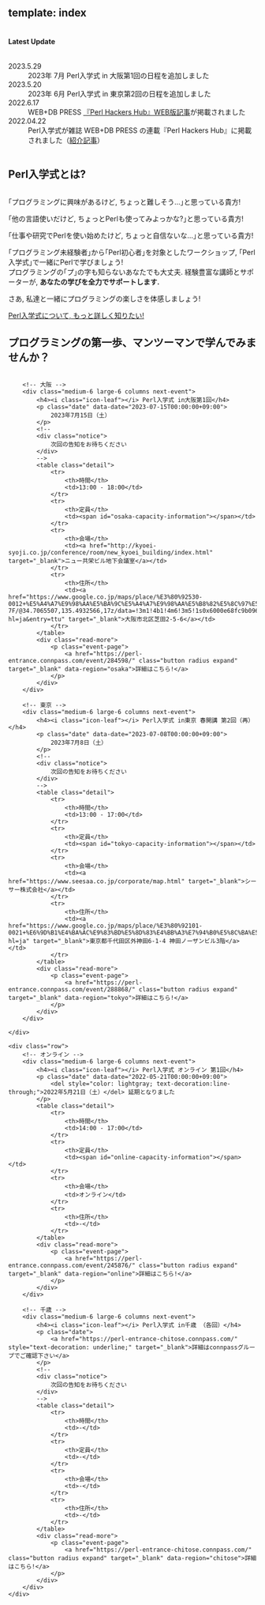 template: index
---

<div id="homepage-update">
    <div class="row">
        <div class="title column">
            <div class="center">
                <h4>Latest Update</h4>
            </div>
        </div>
        <div class="listed column">
            <dl class="article">
                <dt>2023.5.29</dt>
                <dd>2023年 7月 Perl入学式 in 大阪第1回の日程を追加しました</dd>
                <dt>2023.5.20</dt>
                <dd>2023年 6月 Perl入学式 in 東京第2回の日程を追加しました</dd>
                <dt>2022.6.17</dt>
                <dd>WEB+DB PRESS <a href="https://gihyo.jp/dev/serial/01/perl-hackers-hub/007201">『Perl Hackers Hub』WEB版記事</a>が掲載されました</dd>
                <dt>2022.04.22</dt>
                <dd>Perl入学式が雑誌 WEB+DB PRESS の連載『Perl Hackers Hub』に掲載されました（<a href="https://blog.perl-entrance.org/entry/2022/04/22/123000">紹介記事</a>）</dd>
            </dl>
        </div>
    </div>
</div>
<div id="homepage-event">
    <div class="row">
        <h2>Perl入学式とは? </h2>
        <div class="large-12 columns">
        </div>
    </div>
    <div class="row">
        <div class="large-12 columns">
            <div class="center">
                <p>｢プログラミングに興味があるけど, ちょっと難しそう...｣と思っている貴方!</p>
                <p>｢他の言語使いだけど, ちょっとPerlも使ってみよっかな?｣と思っている貴方!</p>
                <p>｢仕事や研究でPerlを使い始めたけど, ちょっと自信ないな...｣と思っている貴方!</p>
                <p>
                    ｢プログラミング未経験者｣から｢Perl初心者｣を対象としたワークショップ, ｢Perl入学式｣で一緒にPerlで学びましょう!<br>
                    プログラミングの｢プ｣の字も知らないあなたでも大丈夫. 経験豊富な講師とサポーターが, <strong>あなたの学びを全力でサポートします.</strong>
                </p>
                <p>さあ, 私達と一緒にプログラミングの楽しさを体感しましょう!</p>
                <a href="<: '/about.html' | uri_for :>" class="button radius">Perl入学式について, もっと詳しく知りたい!</a>
            </div>
        </div>
    </div>
    <div class="row headspace-20">
    </div>
    <div class="row">
        <h2>プログラミングの第一歩、マンツーマンで学んでみませんか？</h2>
        <div class="large-12 columns">
        </div>
    </div>
    <div class="row">

        <!-- 大阪 -->
        <div class="medium-6 large-6 columns next-event">
            <h4><i class="icon-leaf"></i> Perl入学式 in大阪第1回</h4>
            <p class="date" data-date="2023-07-15T00:00:00+09:00">
                2023年7月15日（土）
            </p>
            <!--
            <div class="notice">
                次回の告知をお待ちください
            </div>
            -->
            <table class="detail">
                <tr>
                    <th>時間</th>
                    <td>13:00 - 18:00</td>
                </tr>
                <tr>
                    <th>定員</th>
                    <td><span id="osaka-capacity-information"></span></td>
                </tr>
                <tr>
                    <th>会場</th>
                    <td><a href="http://kyoei-syoji.co.jp/conference/room/new_kyoei_building/index.html" target="_blank">ニュー共栄ビル地下会議室</a></td>
                </tr>
                <tr>
                    <th>住所</th>
                    <td><a href="https://www.google.co.jp/maps/place/%E3%80%92530-0012+%E5%A4%A7%E9%98%AA%E5%BA%9C%E5%A4%A7%E9%98%AA%E5%B8%82%E5%8C%97%E5%8C%BA%E8%8A%9D%E7%94%B0%EF%BC%92%E4%B8%81%E7%9B%AE%EF%BC%95%E2%88%926-7F/@34.7065507,135.4932566,17z/data=!3m1!4b1!4m6!3m5!1s0x6000e68fc9b096bf:0x124a407b2b9251f6!8m2!3d34.7065463!4d135.4958315!16s%2Fg%2F11kpp35zf8?hl=ja&entry=ttu" target="_blank">大阪市北区芝田2-5-6</a></td>
                </tr>
            </table>
            <div class="read-more">
                <p class="event-page">
                    <a href="https://perl-entrance.connpass.com/event/284598/" class="button radius expand" target="_blank" data-region="osaka">詳細はこちら!</a>
                </p>
            </div>
        </div>

        <!-- 東京 -->
        <div class="medium-6 large-6 columns next-event">
            <h4><i class="icon-leaf"></i> Perl入学式 in東京 春開講 第2回（再）</h4>
            <p class="date" data-date="2023-07-08T00:00:00+09:00">
                2023年7月8日（土）
            </p>
            <!--
            <div class="notice">
                次回の告知をお待ちください
            </div>
            -->
            <table class="detail">
                <tr>
                    <th>時間</th>
                    <td>13:00 - 17:00</td>
                </tr>
                <tr>
                    <th>定員</th>
                    <td><span id="tokyo-capacity-information"></span></td>
                </tr>
                <tr>
                    <th>会場</th>
                    <td><a href="https://www.seesaa.co.jp/corporate/map.html" target="_blank">シーサー株式会社</a></td>
                </tr>
                <tr>
                    <th>住所</th>
                    <td><a href="https://www.google.co.jp/maps/place/%E3%80%92101-0021+%E6%9D%B1%E4%BA%AC%E9%83%BD%E5%8D%83%E4%BB%A3%E7%94%B0%E5%8C%BA%E5%A4%96%E7%A5%9E%E7%94%B0%EF%BC%96%E4%B8%81%E7%9B%AE%EF%BC%91%E2%88%92%EF%BC%94+%E7%A5%9E%E7%94%B0%E3%83%8E%E3%83%BC%E3%82%B6%E3%83%B3%E3%83%93%E3%83%AB+3%E9%9A%8E/@35.703282,139.7661142,17z/data=!3m1!4b1!4m5!3m4!1s0x60188c1f2f3d2b4b:0x58401320466e7c20!8m2!3d35.703282!4d139.7683029?hl=ja" target="_blank">東京都千代田区外神田6-1-4 神田ノーザンビル3階</a></td>
                </tr>
            </table>
            <div class="read-more">
                <p class="event-page">
                    <a href="https://perl-entrance.connpass.com/event/288868/" class="button radius expand" target="_blank" data-region="tokyo">詳細はこちら!</a>
                </p>
            </div>
        </div>

    </div>

    <div class="row">
        <!-- オンライン -->
        <div class="medium-6 large-6 columns next-event">
            <h4><i class="icon-leaf"></i> Perl入学式 オンライン 第1回</h4>
            <p class="date" data-date="2022-05-21T00:00:00+09:00">
                <del style="color: lightgray; text-decoration:line-through;">2022年5月21日（土）</del> 延期となりました
            </p>
            <table class="detail">
                <tr>
                    <th>時間</th>
                    <td>14:00 - 17:00</td>
                </tr>
                <tr>
                    <th>定員</th>
                    <td><span id="online-capacity-information"></span></td>
                </tr>
                <tr>
                    <th>会場</th>
                    <td>オンライン</td>
                </tr>
                <tr>
                    <th>住所</th>
                    <td>-</td>
                </tr>
            </table>
            <div class="read-more">
                <p class="event-page">
                    <a href="https://perl-entrance.connpass.com/event/245876/" class="button radius expand" target="_blank" data-region="online">詳細はこちら!</a>
                </p>
            </div>
        </div>

        <!-- 千歳 -->
        <div class="medium-6 large-6 columns next-event">
            <h4><i class="icon-leaf"></i> Perl入学式 in千歳 （各回）</h4>
            <p class="date">
                <a href="https://perl-entrance-chitose.connpass.com/" style="text-decoration: underline;" target="_blank">詳細はconnpassグループでご確認下さい</a>
            </p>
            <!--
            <div class="notice">
                次回の告知をお待ちください
            </div>
            -->
            <table class="detail">
                <tr>
                    <th>時間</th>
                    <td>-</td>
                </tr>
                <tr>
                    <th>定員</th>
                    <td>-</td>
                </tr>
                <tr>
                    <th>会場</th>
                    <td>-</td>
                </tr>
                <tr>
                    <th>住所</th>
                    <td>-</td>
                </tr>
            </table>
            <div class="read-more">
                <p class="event-page">
                    <a href="https://perl-entrance-chitose.connpass.com/" class="button radius expand" target="_blank" data-region="chitose">詳細はこちら!</a>
                </p>
            </div>
        </div>
    </div>
</div>
<div class="row headspace-20"></div>
